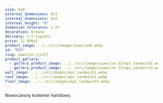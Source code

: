 ```yaml
---
size: 9x9
external_dimensions: 9x3
internal_dimensions: 9x9
internal_height: "9"
dimension_tolerance: 1.5%
decoration: Drewno
delivery: 1-5 tygodni
price: 12 000zł
product_image: ../../src/images/pawilon6.webp
id: "M33"
slug: pawilon-{{id}}
product_gallery:
  - gallery_product_image: ../../src/images/pawilon-33/eps_sandwich2.webp
  - gallery_product_image: ../../src/images/pawilon-33/eps_sandwich3.webp
wall_image: ../../src/images/eps_sandwich1.webp
roof_image: ../../src/images/eps_sandwich2.webp
floor_image: ../../src/images/eps_sandwich3.webp
---
```

Nowoczesny kontener handlowy.
